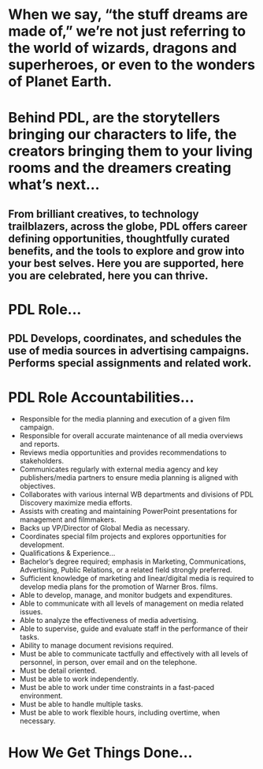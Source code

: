 

# When we say, “the stuff dreams are made of,” we’re not just referring to the world of wizards, dragons and superheroes, or even to the wonders of Planet Earth. 
# Behind PDL, are the storytellers bringing our characters to life, the creators bringing them to your living rooms and the dreamers creating what’s next…

## From brilliant creatives, to technology trailblazers, across the globe, PDL offers career defining opportunities, thoughtfully curated benefits, and the tools to explore and grow into your best selves. Here you are supported, here you are celebrated, here you can thrive.

# PDL Role...

## PDL Develops, coordinates, and schedules the use of media sources in advertising campaigns.  Performs special assignments and related work. 

# PDL Role Accountabilities...

- Responsible for the media planning and execution of a given film campaign. 
- Responsible for overall accurate maintenance of all media overviews and reports.
- Reviews media opportunities and provides recommendations to stakeholders. 
- Communicates regularly with external media agency and key publishers/media partners to ensure media planning is aligned with objectives. 
- Collaborates with various internal WB departments and divisions of PDL Discovery maximize media efforts.
- Assists with creating and maintaining PowerPoint presentations for management and filmmakers.
- Backs up VP/Director of Global Media as necessary.
- Coordinates special film projects and explores opportunities for development.
- Qualifications & Experience...
- Bachelor’s degree required; emphasis in Marketing, Communications, Advertising, Public Relations, or a related field strongly preferred.
- Sufficient knowledge of marketing and linear/digital media is required to develop media plans for the promotion of Warner Bros. films. 
- Able to develop, manage, and monitor budgets and expenditures.
- Able to communicate with all levels of management on media related issues.
- Able to analyze the effectiveness of media advertising.
- Able to supervise, guide and evaluate staff in the performance of their tasks.
- Ability to manage document revisions required.
- Must be able to communicate tactfully and effectively with all levels of personnel, in person, over email and on the telephone.
- Must be detail oriented.
- Must be able to work independently.
- Must be able to work under time constraints in a fast-paced environment.
- Must be able to handle multiple tasks.
- Must be able to work flexible hours, including overtime, when necessary.


# How We Get Things Done…
 
